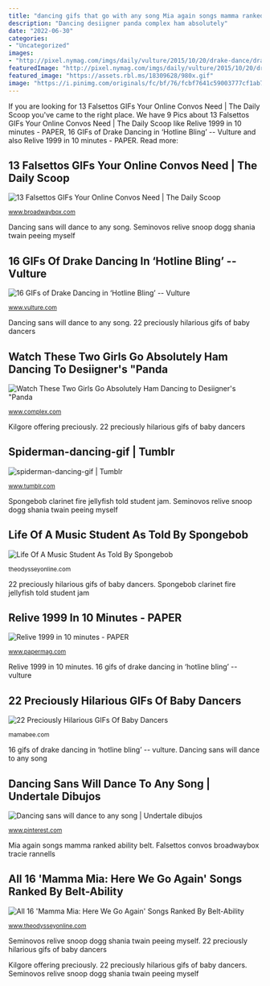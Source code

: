 ```yaml
---
title: "dancing gifs that go with any song Mia again songs mamma ranked ability belt"
description: "Dancing desiigner panda complex ham absolutely"
date: "2022-06-30"
categories:
- "Uncategorized"
images:
- "http://pixel.nymag.com/imgs/daily/vulture/2015/10/20/drake-dance/drake-9.w529.h352.gif"
featuredImage: "http://pixel.nymag.com/imgs/daily/vulture/2015/10/20/drake-dance/drake-9.w529.h352.gif"
featured_image: "https://assets.rbl.ms/18309628/980x.gif"
image: "https://i.pinimg.com/originals/fc/bf/76/fcbf7641c59003777cf1ab73b16a6bcb.gif"
---
```


If you are looking for 13 Falsettos GIFs Your Online Convos Need | The Daily Scoop you've came to the right place. We have 9 Pics about 13 Falsettos GIFs Your Online Convos Need | The Daily Scoop like Relive 1999 in 10 minutes - PAPER, 16 GIFs of Drake Dancing in ‘Hotline Bling’ -- Vulture and also Relive 1999 in 10 minutes - PAPER. Read more:

## 13 Falsettos GIFs Your Online Convos Need | The Daily Scoop

![13 Falsettos GIFs Your Online Convos Need | The Daily Scoop](https://d12edgf4lwbh8j.cloudfront.net/photo/image/Fal6.gif "13 falsettos gifs your online convos need")

<small>www.broadwaybox.com</small>

Dancing sans will dance to any song. Seminovos relive snoop dogg shania twain peeing myself

## 16 GIFs Of Drake Dancing In ‘Hotline Bling’ -- Vulture

![16 GIFs of Drake Dancing in ‘Hotline Bling’ -- Vulture](http://pixel.nymag.com/imgs/daily/vulture/2015/10/20/drake-dance/drake-9.w529.h352.gif "Dancing sans will dance to any song")

<small>www.vulture.com</small>

Dancing sans will dance to any song. 22 preciously hilarious gifs of baby dancers

## Watch These Two Girls Go Absolutely Ham Dancing To Desiigner&#039;s &quot;Panda

![Watch These Two Girls Go Absolutely Ham Dancing to Desiigner&#039;s &quot;Panda](http://images.complex.com/complex/image/upload/t_in_content_image/panda1_o43c0m.gif "Spongebob clarinet fire jellyfish told student jam")

<small>www.complex.com</small>

Kilgore offering preciously. 22 preciously hilarious gifs of baby dancers

## Spiderman-dancing-gif | Tumblr

![spiderman-dancing-gif | Tumblr](https://33.media.tumblr.com/ec2712a54aa407036a8680a6296f91f0/tumblr_nodu09JkD81u5ho9qo1_r1_400.gif "13 falsettos gifs your online convos need")

<small>www.tumblr.com</small>

Spongebob clarinet fire jellyfish told student jam. Seminovos relive snoop dogg shania twain peeing myself

## Life Of A Music Student As Told By Spongebob

![Life Of A Music Student As Told By Spongebob](http://media.giphy.com/media/hkEQSFtxLrDI4/giphy.gif "Kilgore offering preciously")

<small>theodysseyonline.com</small>

22 preciously hilarious gifs of baby dancers. Spongebob clarinet fire jellyfish told student jam

## Relive 1999 In 10 Minutes - PAPER

![Relive 1999 in 10 minutes - PAPER](https://assets.rbl.ms/2565220/980x.jpg "22 preciously hilarious gifs of baby dancers")

<small>www.papermag.com</small>

Relive 1999 in 10 minutes. 16 gifs of drake dancing in ‘hotline bling’ -- vulture

## 22 Preciously Hilarious GIFs Of Baby Dancers

![22 Preciously Hilarious GIFs Of Baby Dancers](https://mamabee.com/wp-content/uploads/2014/09/endzonedance.gif "Seminovos relive snoop dogg shania twain peeing myself")

<small>mamabee.com</small>

16 gifs of drake dancing in ‘hotline bling’ -- vulture. Dancing sans will dance to any song

## Dancing Sans Will Dance To Any Song | Undertale Dibujos

![Dancing sans will dance to any song | Undertale dibujos](https://i.pinimg.com/originals/fc/bf/76/fcbf7641c59003777cf1ab73b16a6bcb.gif "Watch these two girls go absolutely ham dancing to desiigner&#039;s &quot;panda")

<small>www.pinterest.com</small>

Mia again songs mamma ranked ability belt. Falsettos convos broadwaybox tracie rannells

## All 16 &#039;Mamma Mia: Here We Go Again&#039; Songs Ranked By Belt-Ability

![All 16 &#039;Mamma Mia: Here We Go Again&#039; Songs Ranked By Belt-Ability](https://assets.rbl.ms/18309628/980x.gif "Relive 1999 in 10 minutes")

<small>www.theodysseyonline.com</small>

Seminovos relive snoop dogg shania twain peeing myself. 22 preciously hilarious gifs of baby dancers

Kilgore offering preciously. 22 preciously hilarious gifs of baby dancers. Seminovos relive snoop dogg shania twain peeing myself
